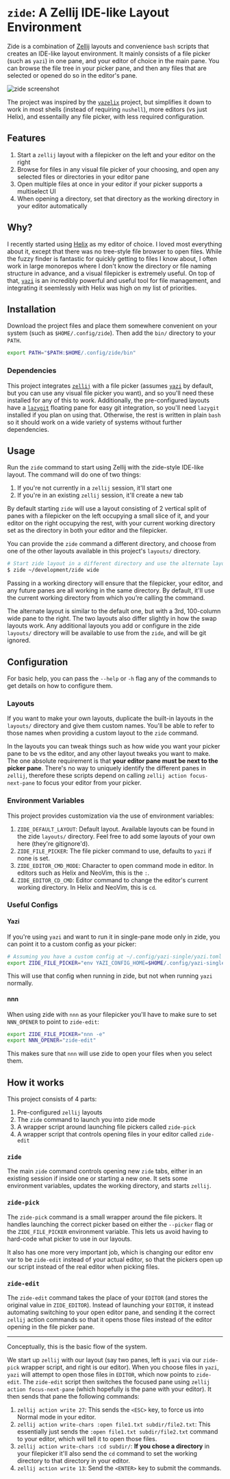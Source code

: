 # `zide`: A Zellij IDE-like Layout Environment

Zide is a combination of [Zellij](https://zellij.dev) layouts and convenience `bash` scripts that creates an IDE-like layout environment. It mainly consists of a file picker (such as `yazi`) in one pane, and your editor of choice in the main pane. You can browse the file tree in your picker pane, and then any files that are selected or opened do so in the editor's pane.

![zide screenshot](https://github.com/user-attachments/assets/6b26f0af-1a3e-486a-a395-e6f4cc6c355b)

The project was inspired by the [`yazelix`](https://github.com/luccahuguet/yazelix) project, but simplifies it down to work in most shells (instead of requiring `nushell`), more editors (vs just Helix), and essentailly any file picker, with less required configuration.

## Features

1. Start a `zellij` layout with a filepicker on the left and your editor on the right
1. Browse for files in any visual file picker of your choosing, and open any selected files or directories in your editor pane
1. Open multiple files at once in your editor if your picker supports a multiselect UI
1. When opening a directory, set that directory as the working directory in your editor automatically 

## Why?

I recently started using [Helix](https://helix-editor.com) as my editor of choice. I loved most everything about it, except that there was no tree-style file browser to open files. While the fuzzy finder is fantastic for quickly getting to files I know about, I often work in large monorepos where I don't know the directory or file naming structure in advance, and a visual filepicker is extremely useful. On top of that, [`yazi`](https://yazi-rs.github.io) is an incredibly powerful and useful tool for file management, and integrating it seemlessly with Helix was high on my list of priorities.

## Installation

Download the project files and place them somewhere convenient on your system (such as `$HOME/.config/zide`). Then add the `bin/` directory to your `PATH`.

```sh
export PATH="$PATH:$HOME/.config/zide/bin"
```

### Dependencies

This project integrates [`zellij`](https://zellij.dev) with a file picker (assumes [`yazi`](https://yazi-rs.github.io) by default, but you can use any visual file picker you want), and so you'll need these installed for any of this to work. Additionally, the pre-configured layouts have a [`lazygit`](https://github.com/jesseduffield/lazygit) floating pane for easy git integration, so you'll need `lazygit` installed if you plan on using that. Otherwise, the rest is written in plain `bash` so it should work on a wide variety of systems without further dependencies.

## Usage

Run the `zide` command to start using Zellij with the zide-style IDE-like layout. The command will do one of two things:
1. If you're not currently in a `zellij` session, it'll start one
2. If you're in an existing `zellij` session, it'll create a new tab

By default starting `zide` will use a layout consisting of 2 vertical split of panes with a filepicker on the left occupying a small slice of it, and your editor on the right occupying the rest, with your current working directory set as the directory in both your editor and the filepicker.

You can provide the `zide` command a different directory, and choose from one of the other layouts available in this project's `layouts/` directory.

```sh
# Start zide layout in a different directory and use the alternate layout
$ zide ~/development/zide wide
```

Passing in a working directory will ensure that the filepicker, your editor, and any future panes are all working in the same directory. By default, it'll use the current working directory from which you're calling the command.

The alternate layout is similar to the default one, but with a 3rd, 100-column wide pane to the right. The two layouts also differ slightly in how the swap layouts work. Any additional layouts you add or configure in the zide `layouts/` directory will be available to use from the `zide`, and will be git ignored.

## Configuration

For basic help, you can pass the `--help` or `-h` flag any of the commands to get details on how to configure them.

### Layouts

If you want to make your own layouts, duplicate the built-in layouts in the `layouts/` directory and give them custom names. You'll be able to refer to those names when providing a custom layout to the `zide` command.

In the layouts you can tweak things such as how wide you want your picker pane to be vs the editor, and any other layout tweaks you want to make. The one absolute requirement is that **your editor pane must be next to the picker pane**. There's no way to uniquely identify the different panes in `zellij`, therefore these scripts depend on calling `zellij action focus-next-pane` to focus your editor from your picker.

### Environment Variables

This project provides customization via the use of environment variables:

1. `ZIDE_DEFAULT_LAYOUT`: Default layout. Available layouts can be found in the zide `layouts/` directory. Feel free to add some layouts of your own here (they're gitignore'd).
1. `ZIDE_FILE_PICKER`: The file picker command to use, defaults to `yazi` if none is set.
1. `ZIDE_EDITOR_CMD_MODE`: Character to open command mode in editor. In editors such as Helix and NeoVim, this is the `:`.
1. `ZIDE_EDITOR_CD_CMD`: Editor command to change the editor's current working directory. In Helix and NeoVim, this is `cd`.

### Useful Configs

#### Yazi

If you're using `yazi` and want to run it in single-pane mode only in zide, you can point it to a custom config as your picker:

```sh
# Assuming you have a custom config at ~/.config/yazi-single/yazi.toml
export ZIDE_FILE_PICKER="env YAZI_CONFIG_HOME=$HOME/.config/yazi-single yazi"
```

This will use that config when running in zide, but not when running `yazi` normally.

#### nnn

When using zide with `nnn` as your filepicker you'll have to make sure to set `NNN_OPENER` to point to `zide-edit`:

```sh
export ZIDE_FILE_PICKER="nnn -e"
export NNN_OPENER="zide-edit"
```

This makes sure that `nnn` will use zide to open your files when you select them.

## How it works

This project consists of 4 parts:
1. Pre-configured `zellij` layouts
1. The `zide` command to launch you into zide mode
1. A wrapper script around launching file pickers called `zide-pick`
1. A wrapper script that controls opening files in your editor called `zide-edit`

### `zide`
The main `zide` command controls opening new `zide` tabs, either in an existing session if inside one or starting a new one. It sets some environment variables, updates the working directory, and starts `zellij`.

### `zide-pick`
The `zide-pick` command is a small wrapper around the file pickers. It handles launching the correct picker based on either the `--picker` flag or the `ZIDE_FILE_PICKER` environment variable. This lets us avoid having to hard-code what picker to use in our layouts.

It also has one more very important job, which is changing our editor env var to be `zide-edit` instead of your actual editor, so that the pickers open up our script instead of the real editor when picking files.

### `zide-edit`
The `zide-edit` command takes the place of your `EDITOR` (and stores the original value in `ZIDE_EDITOR`). Instead of launching your `EDITOR`, it instead automating switching to your open editor pane, and sending it the correct `zellij` action commands so that it opens those files instead of the editor opening in the file picker pane.

---

Conceptually, this is the basic flow of the system.

We start up `zellij` with our layout (say two panes, left is `yazi` via our `zide-pick` wrapper script, and right is our editor). When you choose files in `yazi`, `yazi` will attempt to open those files in `EDITOR`, which now points to `zide-edit`. The `zide-edit` script then switches the focused pane using `zellij action focus-next-pane` (which hopefully is the pane with your editor). It then sends that pane the following commands:

1. `zellij action write 27`: This sends the `<ESC>` key, to force us into Normal mode in your editor.
1. `zellij action write-chars :open file1.txt subdir/file2.txt`: This essentially just sends the `:open file1.txt subdir/file2.txt` command to your editor, which will tell it to open those files.
1. `zellij action write-chars :cd subdir/`: **If you chose a directory** in your filepicker it'll also send the `cd` command to set the working directory to that directory in your editor.
1. `zellij action write 13`: Send the `<ENTER>` key to submit the commands.
